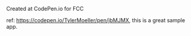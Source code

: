 Created at CodePen.io for FCC 

ref: https://codepen.io/TylerMoeller/pen/jbMJMX, this is a great sample app.
 
